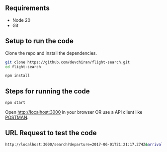 ## Requirements

- Node 20
- Git

## Setup to run the code

Clone the repo and install the dependencies.

```bash
git clone https://github.com/devchiran/flight-search.git
cd flight-search
```

```bash
npm install
```

## Steps for running the code

```bash
npm start
```

Open [http://localhost:3000](http://localhost:3000) in your browser OR use a API client like [POSTMAN](https://www.postman.com/downloads/).

## URL Request to test the code

```bash
http://localhost:3000/search?departure=2017-06-01T21:21:17.274Z&arrival=2017-06-01T22:21:17.274Z&duration=10&carrier=FR
```
